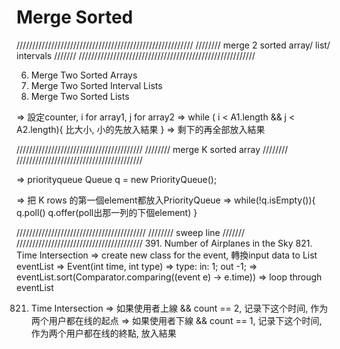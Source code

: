 # Merge Sorted

////////////////////////////////////////////////////////
////////  merge 2 sorted array/ list/ intervals  ///////
////////////////////////////////////////////////////////

6. Merge Two Sorted Arrays
839. Merge Two Sorted Interval Lists
165. Merge Two Sorted Lists

=> 設定counter, i for array1, j for array2
=> while ( i < A1.length && j < A2.length){
    比大小, 小的先放入結果
  }
=> 剩下的再全部放入結果

////////////////////////////////////////
////////  merge K sorted array  ////////
////////////////////////////////////////

=> priorityqueue
Queue<T> q = new PriorityQueue<T>();

=> 把 K rows 的第一個element都放入PriorityQueue
=> while(!q.isEmpty()){ 
    q.poll()
    q.offer(poll出那一列的下個element)
    }

/////////////////////////////////////////
////////  sweep line   ///////
////////////////////////////////////////
391. Number of Airplanes in the Sky
821. Time Intersection
=> create new class for the event, 轉換input data to List<Event> eventList
=> Event(int time, int type) 
=> type: in: 1; out -1;
=> eventList.sort(Comparator.comparing((event e) -> e.time))
=> loop through eventList

821. Time Intersection
=> 如果使用者上線 && count == 2, 记录下这个时间, 作为两个用户都在线的起点
=> 如果使用者下線 && count == 1, 记录下这个时间, 作为两个用户都在线的終點, 放入結果
